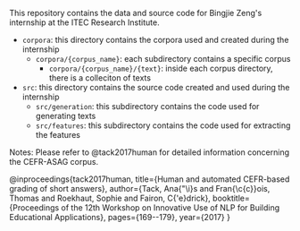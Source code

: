 This repository contains the data and source code for Bingjie Zeng's internship at the ITEC Research Institute.

- `corpora`: this directory contains the corpora used and created during the internship
    - `corpora/{corpus_name}`: each subdirectory contains a specific corpus
        - `corpora/{corpus_name}/{text}`: inside each corpus directory, there is a colleciton of texts
- `src`: this directory contains the source code created and used during the internship
    - `src/generation`: this subdirectory contains the code used for generating texts
    - `src/features`: this subdirectory contains the code used for extracting the features

Notes: Please refer to @tack2017human for detailed information concerning the CEFR-ASAG corpus.

@inproceedings{tack2017human,
  title={Human and automated CEFR-based grading of short answers},
  author={Tack, Ana{\"\i}s and Fran{\c{c}}ois, Thomas and Roekhaut, Sophie and Fairon, C{\'e}drick},
  booktitle={Proceedings of the 12th Workshop on Innovative Use of NLP for Building Educational Applications},
  pages={169--179},
  year={2017}
}
